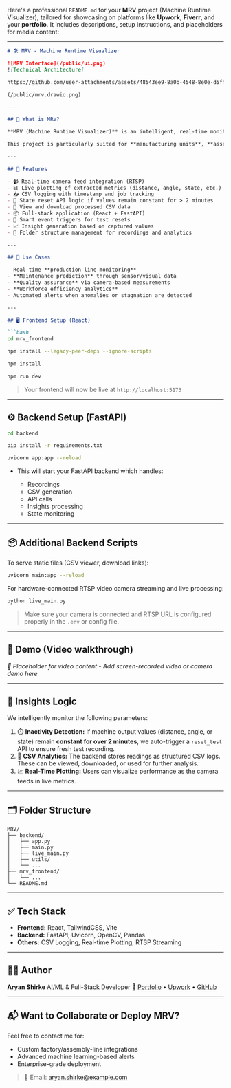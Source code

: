 Here's a professional `README.md` for your **MRV** project (Machine Runtime Visualizer), tailored for showcasing on platforms like **Upwork**, **Fiverr**, and your **portfolio**. It includes descriptions, setup instructions, and placeholders for media content:

---

````markdown
# 🛠️ MRV - Machine Runtime Visualizer

![MRV Interface](/public/ui.png)
![Technical Architecture]

https://github.com/user-attachments/assets/48543ee9-8a0b-4548-8e0e-d5ff693d6e1c

(/public/mrv.drawio.png)

---

## 📌 What is MRV?

**MRV (Machine Runtime Visualizer)** is an intelligent, real-time monitoring and visualization system built to track machine operations using RTSP camera feeds and advanced analytics. It captures and processes runtime data, extracts meaningful insights, and provides an interactive UI for users to monitor machine health and workflow efficiently.

This project is particularly suited for **manufacturing units**, **assembly lines**, and **industrial monitoring**, where precision, uptime, and data integrity are critical.

---

## 🎯 Features

- 📹 Real-time camera feed integration (RTSP)
- 📊 Live plotting of extracted metrics (distance, angle, state, etc.)
- 📥 CSV logging with timestamp and job tracking
- 🔄 State reset API logic if values remain constant for > 2 minutes
- 📁 View and download processed CSV data
- 📦 Full-stack application (React + FastAPI)
- 🧠 Smart event triggers for test resets
- 📈 Insight generation based on captured values
- 💾 Folder structure management for recordings and analytics

---

## 🚀 Use Cases

- Real-time **production line monitoring**
- **Maintenance prediction** through sensor/visual data
- **Quality assurance** via camera-based measurements
- **Workforce efficiency analytics**
- Automated alerts when anomalies or stagnation are detected

---

## 🖥️ Frontend Setup (React)

```bash
cd mrv_frontend

npm install --legacy-peer-deps --ignore-scripts

npm install

npm run dev
````

> Your frontend will now be live at `http://localhost:5173`

---

## ⚙️ Backend Setup (FastAPI)

```bash
cd backend

pip install -r requirements.txt

uvicorn app:app --reload
```

* This will start your FastAPI backend which handles:

  * Recordings
  * CSV generation
  * API calls
  * Insights processing
  * State monitoring

---

## 📦 Additional Backend Scripts

To serve static files (CSV viewer, download links):

```bash
uvicorn main:app --reload
```

For hardware-connected RTSP video camera streaming and live processing:

```bash
python live_main.py
```

> Make sure your camera is connected and RTSP URL is configured properly in the `.env` or config file.

---

## 🎥 Demo (Video walkthrough)

*🚧 Placeholder for video content - Add screen-recorded video or camera demo here*

---

## 🧠 Insights Logic

We intelligently monitor the following parameters:

1. ⏱️ **Inactivity Detection:** If machine output values (distance, angle, or state) remain **constant for over 2 minutes**, we auto-trigger a `reset_test` API to ensure fresh test recording.
2. 🧮 **CSV Analytics:** The backend stores readings as structured CSV logs. These can be viewed, downloaded, or used for further analysis.
3. 📈 **Real-Time Plotting:** Users can visualize performance as the camera feeds in live metrics.

---

## 🗂️ Folder Structure

```
MRV/
├── backend/
│   ├── app.py
│   ├── main.py
│   ├── live_main.py
│   ├── utils/
│   └── ...
├── mrv_frontend/
│   └── ...
└── README.md
```

---

## ✅ Tech Stack

* **Frontend:** React, TailwindCSS, Vite
* **Backend:** FastAPI, Uvicorn, OpenCV, Pandas
* **Others:** CSV Logging, Real-time Plotting, RTSP Streaming

---

## 👨‍💻 Author

**Aryan Shirke**
AI/ML & Full-Stack Developer
🔗 [Portfolio](https://aryanshirke.me) • [Upwork](https://www.upwork.com/freelancers/ShirkeAryan) • [GitHub](https://github.com/HiBorn4)

---

## 📬 Want to Collaborate or Deploy MRV?

Feel free to contact me for:

* Custom factory/assembly-line integrations
* Advanced machine learning-based alerts
* Enterprise-grade deployment

> 📩 Email: [aryan.shirke@example.com](mailto:aryan.shirke223@gmail.com)
